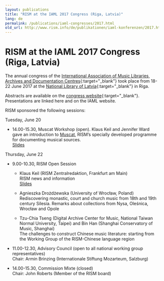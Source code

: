 ```yaml
---
layout: publications
title: "RISM at the IAML 2017 Congress (Riga, Latvia)"
lang: de
permalink: /publications/iaml-congresses/2017.html
old_url: http://www.rism.info/de/publikationen/iaml-konferenzen/2017.html
---
```


# RISM at the IAML 2017 Congress (Riga, Latvia)

The annual congress of the [International Association of Music Libraries, Archives and Documentation Centres](http://www.iaml.info/congresses/2017-riga){:target="_blank"} took place from 18-22 June 2017 at the [National Library of Latvia](http://lnb.lv/en){:target="_blank"} in Riga.   
  
Abstracts are available on the [congress website](https://iaml2017.lnb.lv/programme/abstracts/){:target="_blank"}. Presentations are linked here and on the IAML website.  
  
RISM sponsored the following sessions:  
  
Tuesday, June 20

- 14.00-15.30, Muscat Workshop (open). Klaus Keil and Jennifer Ward gave an introduction to [Muscat](/community/muscat.html), RISM’s specially developed programme for documenting musical sources.   
[Slides](/resources-old-website/community-content/Muscat_EN/Workshop_slides_Riga_expanded_01.pdf)

Thursday, June 22

- 9.00-10.30, RISM Open Session

  - Klaus Keil (RISM Zentralredaktion, Frankfurt am Main)  
    RISM news and information  
    [Slides](/resources-old-website/community-content/Zentralredaktion/Pra__sentation_Keil_IAML_Webseite_Riga_2017.pdf)

  - Agnieszka Drożdżewska (University of Wrocław, Poland)  
    Rediscovering monastic, court and church music from 18th and 19th century Silesia. Remarks about collections from Nysa, Oleśnica, Wrocław and Opole

  - Tzu-Chia Tseng (Digital Archive Center for Music, National Taiwan Normal University, Taipei) and Bin Han (Shanghai Conservatory of Music, Shanghai)  
  The challenges to construct Chinese music literature: starting from the Working Group of the RISM-Chinese language region

- 11.00-12.30, Advisory Council (open to all national working group representatives)  
  Chair: Armin Brinzing (Internationale Stiftung Mozarteum, Salzburg)

- 14.00-15.30, Commission Mixte (closed)  
  Chair: John Roberts (Member of the RISM board)